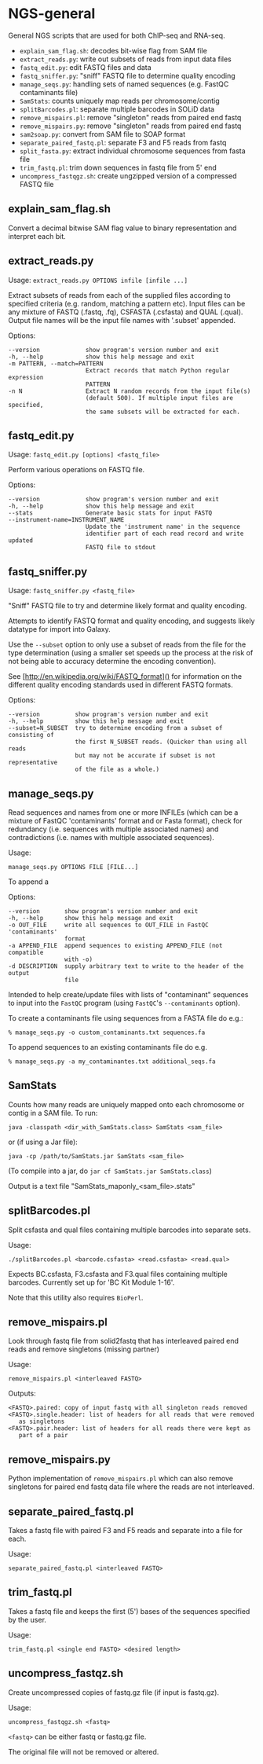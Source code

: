 NGS-general
===========

General NGS scripts that are used for both ChIP-seq and RNA-seq.

  * `explain_sam_flag.sh`: decodes bit-wise flag from SAM file
  * `extract_reads.py`: write out subsets of reads from input data files
  * `fastq_edit.py`: edit FASTQ files and data
  * `fastq_sniffer.py`: "sniff" FASTQ file to determine quality encoding
  * `manage_seqs.py`: handling sets of named sequences (e.g. FastQC contaminants file)
  * `SamStats`: counts uniquely map reads per chromosome/contig
  * `splitBarcodes.pl`: separate multiple barcodes in SOLiD data
  * `remove_mispairs.pl`: remove "singleton" reads from paired end fastq
  * `remove_mispairs.py`: remove "singleton" reads from paired end fastq
  * `sam2soap.py`: convert from SAM file to SOAP format
  * `separate_paired_fastq.pl`: separate F3 and F5 reads from fastq
  * `split_fasta.py`: extract individual chromosome sequences from fasta file
  * `trim_fastq.pl`: trim down sequences in fastq file from 5' end
  * `uncompress_fastqgz.sh`: create ungzipped version of a compressed FASTQ file


explain_sam_flag.sh
-------------------
Convert a decimal bitwise SAM flag value to binary representation and
interpret each bit.


extract_reads.py
----------------

Usage: `extract_reads.py OPTIONS infile [infile ...]`

Extract subsets of reads from each of the supplied files according to
specified criteria (e.g. random, matching a pattern etc). Input files can be
any mixture of FASTQ (.fastq, .fq), CSFASTA (.csfasta) and QUAL (.qual).
Output file names will be the input file names with '.subset' appended.

Options:

    --version             show program's version number and exit
    -h, --help            show this help message and exit
    -m PATTERN, --match=PATTERN
                          Extract records that match Python regular expression
                          PATTERN
    -n N                  Extract N random records from the input file(s)
                          (default 500). If multiple input files are specified,
                          the same subsets will be extracted for each.


fastq_edit.py
-------------

Usage: `fastq_edit.py [options] <fastq_file>`

Perform various operations on FASTQ file.

Options:

    --version             show program's version number and exit
    -h, --help            show this help message and exit
    --stats               Generate basic stats for input FASTQ
    --instrument-name=INSTRUMENT_NAME
                          Update the 'instrument name' in the sequence
                          identifier part of each read record and write updated
                          FASTQ file to stdout


fastq_sniffer.py
----------------

Usage: `fastq_sniffer.py <fastq_file>`

"Sniff" FASTQ file to try and determine likely format and quality encoding.

Attempts to identify FASTQ format and quality encoding, and suggests likely datatype
for import into Galaxy.

Use the `--subset` option to only use a subset of reads from the file for the type
determination (using a smaller set speeds up the process at the risk of not being able
to accuracy determine the encoding convention).

See [http://en.wikipedia.org/wiki/FASTQ_format]() for information on the different
quality encoding standards used in different FASTQ formats.

Options:

    --version          show program's version number and exit
    -h, --help         show this help message and exit
    --subset=N_SUBSET  try to determine encoding from a subset of consisting of
                       the first N_SUBSET reads. (Quicker than using all reads
                       but may not be accurate if subset is not representative
                       of the file as a whole.)


manage_seqs.py
--------------

Read sequences and names from one or more INFILEs (which can be a mixture of
FastQC 'contaminants' format and or Fasta format), check for redundancy (i.e.
sequences with multiple associated names) and contradictions (i.e. names with
multiple associated sequences).

Usage:

    manage_seqs.py OPTIONS FILE [FILE...]

To append a 

Options:

    --version       show program's version number and exit
    -h, --help      show this help message and exit
    -o OUT_FILE     write all sequences to OUT_FILE in FastQC 'contaminants'
                    format
    -a APPEND_FILE  append sequences to existing APPEND_FILE (not compatible
                    with -o)
    -d DESCRIPTION  supply arbitrary text to write to the header of the output
                    file

Intended to help create/update files with lists of "contaminant" sequences to
input into the `FastQC` program (using `FastQC`'s `--contaminants` option).

To create a contaminants file using sequences from a FASTA file do e.g.:

    % manage_seqs.py -o custom_contaminants.txt sequences.fa

To append sequences to an existing contaminants file do e.g.

    % manage_seqs.py -a my_contaminantes.txt additional_seqs.fa


SamStats
--------
Counts how many reads are uniquely mapped onto each chromosome or
contig in a SAM file. To run:

    java -classpath <dir_with_SamStats.class> SamStats <sam_file>

or (if using a Jar file):

    java -cp /path/to/SamStats.jar SamStats <sam_file>

(To compile into a jar, do `jar cf SamStats.jar SamStats.class`)

Output is a text file "SamStats_maponly_<sam_file>.stats"


splitBarcodes.pl
----------------
Split csfasta and qual files containing multiple barcodes into separate sets.

Usage:

    ./splitBarcodes.pl <barcode.csfasta> <read.csfasta> <read.qual>

Expects BC.csfasta, F3.csfasta and F3.qual files containing multiple barcodes.
Currently set up for 'BC Kit Module 1-16'.

Note that this utility also requires `BioPerl`.


remove_mispairs.pl
------------------
Look through fastq file from solid2fastq that has interleaved paired end reads
and remove singletons (missing partner)

Usage:

    remove_mispairs.pl <interleaved FASTQ>

Outputs:

    <FASTQ>.paired: copy of input fastq with all singleton reads removed
    <FASTQ>.single.header: list of headers for all reads that were removed
       as singletons
    <FASTQ>.pair.header: list of headers for all reads there were kept as
       part of a pair


remove_mispairs.py
------------------
Python implementation of `remove_mispairs.pl` which can also remove singletons
for paired end fastq data file where the reads are not interleaved.


separate_paired_fastq.pl
------------------------
Takes a fastq file with paired F3 and F5 reads and separate into a file for
each.

Usage:

    separate_paired_fastq.pl <interleaved FASTQ>


trim_fastq.pl
-------------
Takes a fastq file and keeps the first (5') bases of the sequences specified
by the user.

Usage:

    trim_fastq.pl <single end FASTQ> <desired length>


uncompress_fastqz.sh
--------------------
Create uncompressed copies of fastq.gz file (if input is fastq.gz).

Usage:

    uncompress_fastqgz.sh <fastq>

`<fastq>` can be either fastq or fastq.gz file.

The original file will not be removed or altered.
